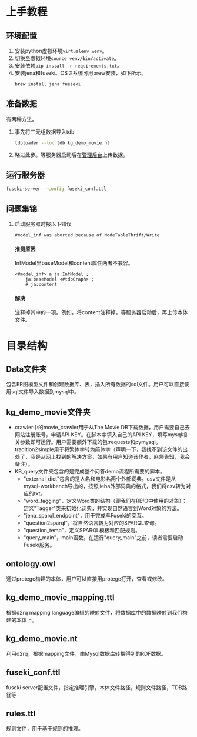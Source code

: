 # 上手教程
## 环境配置
1. 安装python虚拟环境`virtualenv venv`。
2. 切换至虚拟环境`source venv/bin/activate`。
3. 安装依赖`pip install -r requirements.txt`。
4. 安装jena和fuseki。OS X系统可用brew安装，如下所示。
    ```bash
    brew install jena fueseki
    ```

## 准备数据
有两种方法。
1. 事先将三元组数据导入tdb
    ```bash
    tdbloader --loc tdb kg_demo_movie.nt
    ```

2. 略过此步。等服务器启动后在[管理后台](localhost:3030)上传数据。

## 运行服务器
```bash
fuseki-server --config fuseki_conf.ttl
```

## 问题集锦
1. 启动服务器时报以下错误
    ```code
    #model_inf was aborted because of NodeTableThrift/Write
    ```
    #### 推测原因
    InfModel里baseModel和content属性两者不兼容。
    ```code
    <#model_inf> a ja:InfModel ;
        ja:baseModel <#tdbGraph> ;
        # ja:content
    ```
   #### 解决
   注释掉其中的一项。例如，将content注释掉，等服务器启动后，再上传本体文件。

# 目录结构
## Data文件夹
包含ER图模型文件和创建数据库、表，插入所有数据的sql文件。用户可以直接使用sql文件导入数据到mysql中。

## kg\_demo_movie文件夹
- crawler中的movie_crawler用于从The Movie DB下载数据，用户需要自己去网站注册账号，申请API KEY。在脚本中填入自己的API KEY，填写mysql相关参数即可运行。用户需要额外下载的包:requests和pymysql。tradition2simple用于将繁体字转为简体字（声明一下，我找不到该文件的出处了，我是从网上找到的解决方案，如果有用户知道该作者，麻烦告知，我会备注）。
- KB_query文件夹包含的是完成整个问答demo流程所需要的脚本。
	-  "external_dict"包含的是人名和电影名两个外部词典。csv文件是从mysql-workbench导出的，按照jieba外部词典的格式，我们将csv转为对应的txt。
	-  "word_tagging"，定义Word类的结构（即我们在REfO中使用的对象）；定义"Tagger"类来初始化词典，并实现自然语言到Word对象的方法。
	-  "jena\_sparql_endpoint"，用于完成与Fuseki的交互。
	-  "question2sparql"，将自然语言转为对应的SPARQL查询。
	-  "question_temp"，定义SPARQL模板和匹配规则。
	-  "query\_main"，main函数。在运行"query_main"之前，读者需要启动Fuseki服务。

## ontology.owl
通过protege构建的本体，用户可以直接用protege打开，查看或修改。

## kg\_demo\_movie_mapping.ttl
根据d2rq mapping language编辑的映射文件，将数据库中的数据映射到我们构建的本体上。

## kg\_demo_movie.nt
利用d2rq，根据mapping文件，由Mysql数据库转换得到的RDF数据。

## fuseki_conf.ttl
fuseki server配置文件，指定推理引擎，本体文件路径，规则文件路径，TDB路径等

## rules.ttl
规则文件，用于基于规则的推理。
